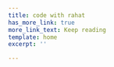 ```yaml
---
title: code with rahat
has_more_link: true
more_link_text: Keep reading
template: home
excerpt: ''

---
```

